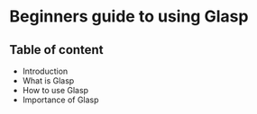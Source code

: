 # Beginners guide to using Glasp

## Table of content

- Introduction
- What is Glasp
- How to use Glasp
- Importance of Glasp
